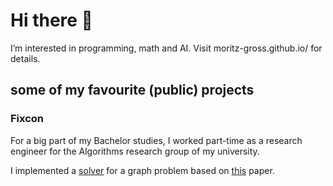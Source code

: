 # Hi there 👋

I’m interested in programming, math and AI.
Visit  moritz-gross.github.io/  for details.

## some of my favourite (public) projects

### Fixcon

For a big part of my Bachelor studies, I worked part-time as a research engineer for the Algorithms research group of my university.

I implemented a [solver](https://www.uni-marburg.de/en/fb12/research-groups/algorith/software/fixcon) for a graph problem based on [this](https://www.uni-marburg.de/de/fb12/arbeitsgruppen/algorith/paper/alenex20-fixcon.pdf) paper.
